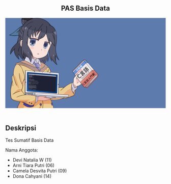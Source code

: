 <h2 align="center">
  PAS Basis Data<br/>
</h2>
<div align="center">
  <img alt="banner" src="./assets/images/banner.png" />
</div>

<br/>

## Deskripsi

Tes Sumatif Basis Data<br/>

Nama Anggota:

- Devi Natalia W (11)
- Arni Tiara Putri (06)
- Camela Desvita Putri (09)
- Dona Cahyani (14) 
